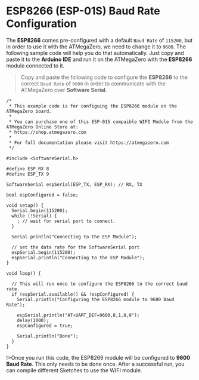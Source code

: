 # ESP8266 (ESP-01S) Baud Rate Configuration

The **ESP8266** comes pre-configured with a default `Baud Rate` of `115200`, but in order to use it with the ATMegaZero, we need to change it to `9600`. The following sample code will help you do that automatically. Just copy and paste it to the **Arduino IDE** and run it on the ATMegaZero with the **ESP8266** module connected to it.

> Copy and paste the following code to configure the **ESP8266** to the correct `Baud Rate` of `9600` in order to communicate with the ATMegaZero over **Software Serial**.

```clike
/*
 * This example code is for configuing the ESP8266 module on the ATMegaZero board.
 * 
 * You can purchase one of this ESP-01S compaible WIFI Module from the ATMegaZero Online Store at:
 * https://shop.atmegazero.com
 * 
 * For full documentation please visit https://atmegazero.com
 */
 
#include <SoftwareSerial.h>

#define ESP_RX 8
#define ESP_TX 9

SoftwareSerial espSerial(ESP_TX, ESP_RX); // RX, TX

bool espConfigured = false;

void setup() {
  Serial.begin(115200);
  while (!Serial) {
    ; // wait for serial port to connect.
  }
  
  Serial.println("Connecting to the ESP Module");
  
  // set the data rate for the SoftwareSerial port
  espSerial.begin(115200);
  espSerial.println("Connecting to the ESP Module");
}

void loop() {

  // This will run once to configure the ESP8266 to the correct baud rate.
  if (espSerial.available() && !espConfigured) {
    Serial.println("Configuring the ESP8266 module to 9600 Baud Rate");
    
    espSerial.println("AT+UART_DEF=9600,8,1,0,0");
    delay(1000);
    espConfigured = true;

    Serial.println("Done");
  }
}
```

!>Once you run this code, the ESP8266 module will be configured to **9600 Baud Rate**. This only needs to be done once. After a successful run, you can compile different Sketches to use the WIFI module.